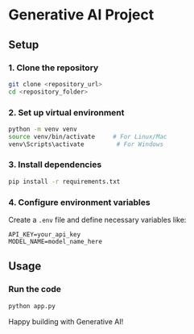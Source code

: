 # Generative AI Project
## Setup

### 1. Clone the repository
```bash
git clone <repository_url>
cd <repository_folder>
```

### 2. Set up virtual environment
```bash
python -m venv venv
source venv/bin/activate     # For Linux/Mac
venv\Scripts\activate         # For Windows
```

### 3. Install dependencies
```bash
pip install -r requirements.txt
```

### 4. Configure environment variables
Create a `.env` file and define necessary variables like:
```
API_KEY=your_api_key
MODEL_NAME=model_name_here
```

## Usage

### Run the code
```bash
python app.py
```
Happy building with Generative AI!

